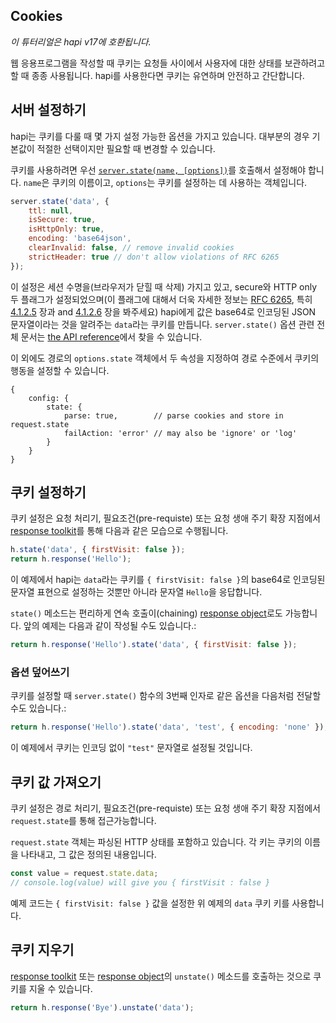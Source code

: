 ## Cookies

_이 튜터리얼은 hapi v17에 호환됩니다._

웹 응용프로그램을 작성할 때 쿠키는 요청들 사이에서 사용자에 대한 상태를 보관하려고 할 때 종종 사용됩니다. hapi를 사용한다면 쿠키는 유연하며 안전하고 간단합니다.

## 서버 설정하기

hapi는 쿠키를 다룰 때 몇 가지 설정 가능한 옵션을 가지고 있습니다. 대부분의 경우 기본값이 적절한 선택이지만 필요할 때 변경할 수 있습니다.

쿠키를 사용하려면 우선 [`server.state(name, [options])`](/api#-serverstatename-options)를 호출해서 설정해야 합니다. `name`은 쿠키의 이름이고, `options`는 쿠키를 설정하는 데 사용하는 객체입니다.

```javascript
server.state('data', {
    ttl: null,
    isSecure: true,
    isHttpOnly: true,
    encoding: 'base64json',
    clearInvalid: false, // remove invalid cookies
    strictHeader: true // don't allow violations of RFC 6265
});
```

이 설정은 세션 수명을(브라우저가 닫힐 때 삭제) 가지고 있고, secure와 HTTP only 두 플래그가 설정되었으며(이 플래그에 대해서 더욱 자세한 정보는 [RFC 6265](http://tools.ietf.org/html/rfc6265), 특히 [4.1.2.5](http://tools.ietf.org/html/rfc6265#section-4.1.2.5) 장과 and [4.1.2.6](http://tools.ietf.org/html/rfc6265#section-4.1.2.6) 장을 봐주세요) hapi에게 값은 base64로 인코딩된 JSON 문자열이라는 것을 알려주는 `data`라는 쿠키를 만듭니다. `server.state()` 옵션 관련 전체 문서는 [the API reference](/api#serverstatename-options)에서 찾을 수 있습니다.

이 외에도 경로의 `options.state` 객체에서 두 속성을 지정하여 경로 수준에서 쿠키의 행동을 설정할 수 있습니다.

```json5
{
    config: {
        state: {
            parse: true,        // parse cookies and store in request.state
            failAction: 'error' // may also be 'ignore' or 'log'
        }
    }
}
```

## 쿠키 설정하기

쿠키 설정은 요청 처리기, 필요조건(pre-requiste) 또는 요청 생애 주기 확장 지점에서 [response toolkit](/api#response-toolkit)를 통해 다음과 같은 모습으로 수행됩니다.

```javascript
h.state('data', { firstVisit: false });
return h.response('Hello');
```

이 예제에서 hapi는 `data`라는 쿠키를 `{ firstVisit: false }`의 base64로 인코딩된 문자열 표현으로 설정하는 것뿐만 아니라 문자열 `Hello`을 응답합니다.

`state()` 메소드는 편리하게 연속 호출이(chaining) [response object](/api#response-object)로도 가능합니다. 앞의 예제는 다음과 같이 작성될 수도 있습니다.:

```javascript
return h.response('Hello').state('data', { firstVisit: false });
```

### 옵션 덮어쓰기

쿠키를 설정할 때 `server.state()` 함수의 3번째 인자로 같은 옵션을 다음처럼 전달할 수도 있습니다.:

```javascript
return h.response('Hello').state('data', 'test', { encoding: 'none' });
```

이 예제에서 쿠키는 인코딩 없이 `"test"` 문자열로 설정될 것입니다.

## 쿠키 값 가져오기

쿠키 설정은 경로 처리기, 필요조건(pre-requiste) 또는 요청 생애 주기 확장 지점에서 `request.state`를 통해 접근가능합니다.

`request.state` 객체는 파싱된 HTTP 상태를 포함하고 있습니다. 각 키는 쿠키의 이름을 나타내고, 그 값은 정의된 내용입니다.

```javascript
const value = request.state.data;
// console.log(value) will give you { firstVisit : false }
```

예제 코드는 `{ firstVisit: false }` 값을 설정한 위 예제의 `data` 쿠키 키를 사용합니다.

## 쿠키 지우기
[response toolkit](/api#response-toolkit) 또는 [response object](/api#response-object)의 `unstate()` 메소드를 호출하는 것으로 쿠키를 지울 수 있습니다.

```javascript
return h.response('Bye').unstate('data');
```

